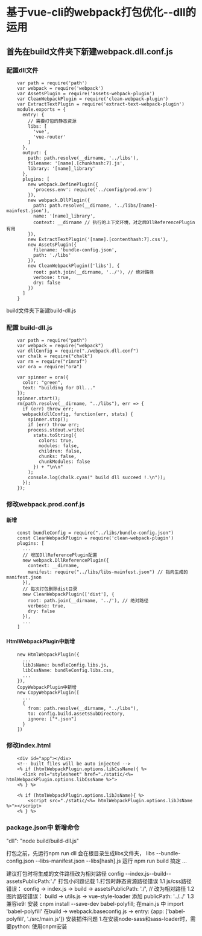 # 基于vue-cli的webpack打包优化--dll的运用
## 首先在build文件夹下新建webpack.dll.conf.js
### 配置dll文件
        var path = require('path')
        var webpack = require('webpack')
        var AssetsPlugin = require('assets-webpack-plugin')
        var CleanWebpackPlugin = require('clean-webpack-plugin')
        var ExtractTextPlugin = require('extract-text-webpack-plugin')
        module.exports = {
          entry: {
            // 需要打包的静态资源
            libs: [
              'vue',
              'vue-router'
            ]
          },
          output: {
            path: path.resolve(__dirname, '../libs'),
            filename: '[name].[chunkhash:7].js',
            library: '[name]_library'
          },
          plugins: [
            new webpack.DefinePlugin({
              'process.env': require('../config/prod.env')
            }),
            new webpack.DllPlugin({
              path: path.resolve(__dirname, '../libs/[name]-mainfest.json'),
              name: '[name]_library',
              context: __dirname // 执行的上下文环境，对之后DllReferencePlugin有用
            }),
            new ExtractTextPlugin('[name].[contenthash:7].css'),
            new AssetsPlugin({
              filename: 'bundle-config.json',
              path: './libs'
            }),
            new CleanWebpackPlugin(['libs'], {
              root: path.join(__dirname, '../'), // 绝对路径
              verbose: true,
              dry: false
            })
          ]
        }
build文件夹下新建build-dll.js
### 配置 build-dll.js
        var path = require("path")
        var webpack = require("webpack")
        var dllConfig = require("./webpack.dll.conf")
        var chalk = require("chalk")
        var rm = require("rimraf")
        var ora = require("ora")

        var spinner = ora({
          color: "green",
          text: "building for Dll..."
        });
        spinner.start();
        rm(path.resolve(__dirname, "../libs"), err => {
          if (err) throw err;
          webpack(dllConfig, function(err, stats) {
            spinner.stop();
            if (err) throw err;
            process.stdout.write(
              stats.toString({
                colors: true,
                modules: false,
                children: false,
                chunks: false,
                chunkModules: false
              }) + "\n\n"
            );
            console.log(chalk.cyan(" build dll succeed !.\n"));
          });
        });
### 修改webpack.prod.conf.js
#### 新增

        const bundleConfig = require("../libs/bundle-config.json") 
        const CleanWebpackPlugin = require('clean-webpack-plugin')
        plugins: [
          ...
          // 增加DllReferencePlugin配置
          new webpack.DllReferencePlugin({
            context: __dirname,
            manifest: require("../libs/libs-mainfest.json") // 指向生成的manifest.json
          }),
          // 每次打包删除dist目录
          new CleanWebpackPlugin(['dist'], {
            root: path.join(__dirname, '../'), // 绝对路径
            verbose: true,
            dry: false
          }),
          ...
        ]
#### HtmlWebpackPlugin中新增

        new HtmlWebpackPlugin({
          ...
          libJsName: bundleConfig.libs.js,
          libCssName: bundleConfig.libs.css,
          ...
        }),
        CopyWebpackPlugin中新增
        new CopyWebpackPlugin([
          ...
          {
            from: path.resolve(__dirname, "../libs"),
            to: config.build.assetsSubDirectory,
            ignore: ["*.json"]
          }
        ])
### 修改index.html
        <div id="app"></div>
        <!-- built files will be auto injected -->
        <% if (htmlWebpackPlugin.options.libCssName){ %>
          <link rel="stylesheet" href="./static/<%= htmlWebpackPlugin.options.libCssName %>">
        <% } %>

        <% if (htmlWebpackPlugin.options.libJsName){ %>
            <script src="./static/<%= htmlWebpackPlugin.options.libJsName %>"></script>
        <% } %>
### package.json中 新增命令
 "dll": "node build/build-dll.js"

 打包之前，先运行npm run dll 会在根目录生成libs文件夹，
 libs
 --bundle-config.json
 --libs-manifest.json
 --libs[hash].js
 运行 npm run build 搞定
 ...

 建议打包时将生成的文件路径改为相对路径
 config --index.js--build--assetsPublicPath:'./'
 打包小问题记载
 1.打包时静态资源路径错误
 1.1 js/css路径错误： config -> index.js -> build -> assetsPublicPath: './', // 改为相对路径
 1.2 图片路径错误： build -> utils.js -> vue-style-loader 添加 publicPath: '../../' 
 1.3 兼容ie9:
  安装 cnpm install --save-dev babel-polyfill;
  在main.js 中 import 'babel-polyfill'
  在build -> webpack.baseconfig.js -> entry: {app: ['babel-polyfill', './src/main.js']}
 安装插件问题
 1.在安装node-sass和sass-loader时，需要python: 使用cnpm安装